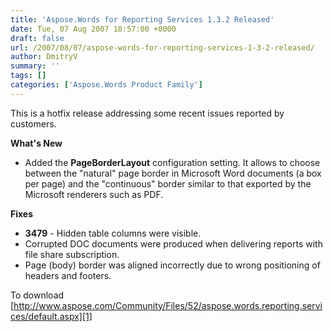 ```yaml
---
title: 'Aspose.Words for Reporting Services 1.3.2 Released'
date: Tue, 07 Aug 2007 18:57:00 +0000
draft: false
url: /2007/08/07/aspose-words-for-reporting-services-1-3-2-released/
author: DmitryV
summary: ''
tags: []
categories: ['Aspose.Words Product Family']
---
```


This is a hotfix release addressing some recent issues reported by customers.

**What's New**

*   Added the **PageBorderLayout** configuration setting. It allows to choose between the "natural" page border in Microsoft Word documents (a box per page) and the "continuous" border similar to that exported by the Microsoft renderers such as PDF.

**Fixes**

*   **3479** - Hidden table columns were visible.
*   Corrupted DOC documents were produced when delivering reports with file share subscription.
*   Page (body) border was aligned incorrectly due to wrong positioning of headers and footers.

To download [http://www.aspose.com/Community/Files/52/aspose.words.reporting.services/default.aspx][1]




[1]: /Community/Files/52/aspose.words.reporting.services/default.aspx




